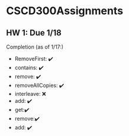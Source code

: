 # CSCD300Assignments

## HW 1: Due 1/18
Completion (as of 1/17:)

* RemoveFirst: ✔️
* contains: ✔️
* remove: ✔️ 
* removeAllCopies: ✔️
* interleave: ❌ 
* add: ✔️ 
* get:✔️
* remove:✔️
* add: ✔️
  
